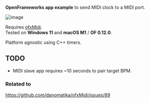 **OpenFrameworks app example** to send MIDI clock to a MIDI port.

![image](https://github.com/user-attachments/assets/e3d33578-6de9-48e6-942d-ee126b28faf1)

Requires [ofxMidi](https://github.com/danomatika/ofxMidi).  
Tested on **Windows 11** and **macOS M1** / **OF 0.12.0**.

Platform agnostic using C++ timers.

## TODO
- MIDI slave app requires ~10 seconds to pair target BPM.

### Related to 
https://github.com/danomatika/ofxMidi/issues/89
